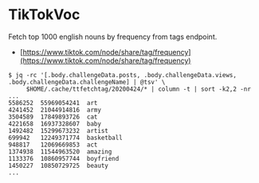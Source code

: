 # TikTokVoc

Fetch top 1000 english nouns by frequency from tags endpoint.

* [https://www.tiktok.com/node/share/tag/frequency](https://www.tiktok.com/node/share/tag/frequency)

```
$ jq -rc '[.body.challengeData.posts, .body.challengeData.views, .body.challengeData.challengeName] | @tsv' \
     $HOME/.cache/ttfetchtag/20200424/* | column -t | sort -k2,2 -nr
...
5586252  55969054241  art
4241452  21044914816  army
3504589  17849893726  cat
4221658  16937328607  baby
1492482  15299673232  artist
699942   12249371774  basketball
948817   12069669853  act
1374938  11544963520  amazing
1133376  10860957744  boyfriend
1450227  10850729725  beauty
...
```
